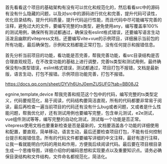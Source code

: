 首先看看这个项目的基础架构有没有可以优化和规范化的，然后看看src中的源码有没有什么隐藏的问题，以及对src中的源码进行优化和完善，提升代码可读性，优化目录结构，提升代码质量，提升代码运行性能，而且代码中尽可能编写完善的注释，避免过大的文件，要编写完整的ts类型，避免使用any，编写覆盖率100%的测试用例，确保所有测试都通过，确保没有eslint格式错误，还要编写语言生动活泼且幽默的vitepress文档，还要编写vite+vue的示例项目，详细展示当前包的所有功能，最后确保包，示例和文档都能正常打包，没有任何提示和报错信息。


首先分析当前项目的功能，看功能是否完善，帮我完善功能，看src目录结构是否合理直观规范，在不改变功能的基础上进行调整，完善ts类型和测试用例，最终确保没有ts类型错误，eslint格式错误，测试都通过，项目打包不报错，文档是最新版，语言生动，打包不报错。示例项目功能完善，打包不报错。

https://docs.qq.com/sheet/DYVh6UnJ0emZUSUFG?tab=BB08J2


egnine,template,device
帮我完善和规范这个包中的代码，编写完整的ts类型定义，代码要规范化，易于阅读，代码结构要简洁直观，所有的代码都要非常易于阅读，最后再检查一遍当前项目的代码还有没有什么bug或者问题，又或者是什么性能问题，帮我优化好，还有测试用例也要编写完整，包含单元测试，e2e测试，vue组件测试等等，编写完整的自动化测试，测试每一个功能是否正常。vitepress使用文档也要重新检查是否是最新的，文档要涵盖各个功能的详细使用和配置，要直观，简单移动，语言生动，最后还要检查项目打包，不能有任何控制台提示和报错信息。所有的代码文件都要编写详细的中文注释，最好有逐行注释，让我一看就能明白代码的用处和作用，方便我后续阅读代码。最后要在项目根目录生成一个思维导图，详细介绍你的编码思想和实现要点以及重要知识点。请务必确保目录结构和文件结构，文件命名都规范化，简洁化。
